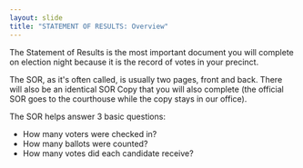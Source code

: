 ```yaml
---
layout: slide
title: "STATEMENT OF RESULTS: Overview"
---
```


The Statement of Results is the most important document you will complete on election night because it is the record of votes in your precinct.

The SOR, as it's often called, is usually two pages, front and back. There will also be an identical SOR Copy that you will also complete (the official SOR goes to the courthouse while the copy stays in our office).

The SOR helps answer 3 basic questions:

-   How many voters were checked in?
-   How many ballots were counted?
-   How many votes did each candidate receive?
